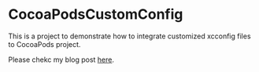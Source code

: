 # CocoaPodsCustomConfig
This is a project to demonstrate how to integrate customized xcconfig files to CocoaPods project.

Please chekc my blog post [here](https://wayneyuhanhsiao.wordpress.com/2022/02/27/integrate-custom-xcode-configuration-setting-files-to-cocoapods-project/).
